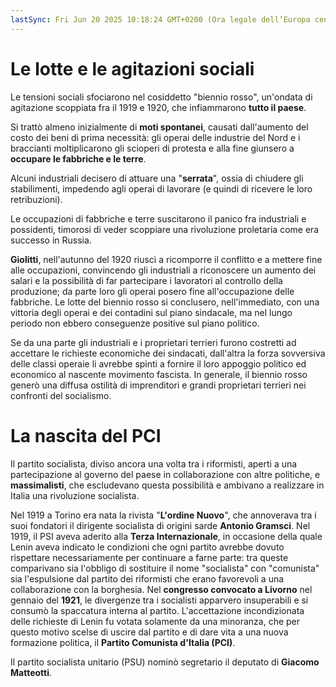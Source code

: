 ```yaml
---
lastSync: Fri Jun 20 2025 10:18:24 GMT+0200 (Ora legale dell’Europa centrale)
---
```

# Le lotte e le agitazioni sociali
Le tensioni sociali sfociarono nel cosiddetto "biennio rosso", un'ondata di agitazione scoppiata fra il 1919 e 1920, che infiammarono **tutto il paese**.

Si trattò almeno inizialmente di **moti spontanei**, causati dall'aumento del costo dei beni di prima necessità: gli operai delle industrie del Nord e i braccianti moltiplicarono gli scioperi di protesta e alla fine giunsero a **occupare le fabbriche e le terre**.

Alcuni industriali decisero di attuare una "**serrata**", ossia di chiudere gli stabilimenti, impedendo agli operai di lavorare (e quindi di ricevere le loro retribuzioni).

Le occupazioni di fabbriche e terre suscitarono il panico fra industriali e possidenti, timorosi di veder scoppiare una rivoluzione proletaria come era successo in Russia.

**Giolitti**, nell'autunno del 1920 riuscì a ricomporre il conflitto e a mettere fine alle occupazioni, convincendo gli industriali a riconoscere un aumento dei salari e la possibilità di far partecipare i lavoratori al controllo della produzione; da parte loro gli operai posero fine all'occupazione delle fabbriche. Le lotte del biennio rosso si conclusero, nell'immediato, con una vittoria degli operai e dei contadini sul piano sindacale, ma nel lungo periodo non ebbero conseguenze positive sul piano politico.

Se da una parte gli industriali e i proprietari terrieri furono costretti ad accettare le richieste economiche dei sindacati, dall'altra la forza sovversiva delle classi operaie li avrebbe spinti a fornire il loro appoggio politico ed economico al nascente movimento fascista. In generale, il biennio rosso generò una diffusa ostilità di imprenditori e grandi proprietari terrieri nei confronti del socialismo.

# La nascita del PCI
Il partito socialista, diviso ancora una volta tra i riformisti, aperti a una partecipazione al governo del paese in collaborazione con altre politiche, e **massimalisti**, che escludevano questa possibilità e ambivano a realizzare in Italia una rivoluzione socialista.

Nel 1919 a Torino era nata la rivista "**L'ordine Nuovo**", che annoverava tra i suoi fondatori il dirigente socialista di origini sarde **Antonio Gramsci**.
Nel 1919, il PSI aveva aderito alla **Terza Internazionale**, in occasione della quale Lenin aveva indicato le condizioni che ogni partito avrebbe dovuto rispettare necessariamente per continuare a farne parte: tra queste comparivano sia l'obbligo di sostituire il nome "socialista" con "comunista" sia l'espulsione dal partito dei riformisti che erano favorevoli a una collaborazione con la borghesia.
Nel **congresso convocato a Livorno** nel gennaio del **1921**, le divergenze tra i socialisti apparvero insuperabili e si consumò la spaccatura interna al partito. L'accettazione incondizionata delle richieste di Lenin fu votata solamente da una minoranza, che per questo motivo scelse di uscire dal partito e di dare vita a una nuova formazione politica, il **Partito Comunista d'Italia (PCI)**.

Il partito socialista unitario (PSU) nominò segretario il deputato di **Giacomo Matteotti**.